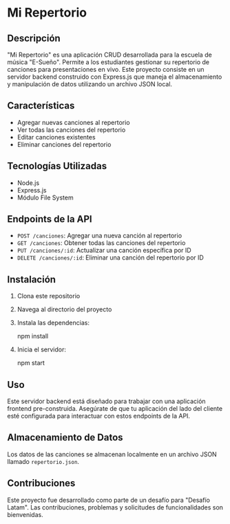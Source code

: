 # Mi Repertorio

## Descripción

"Mi Repertorio" es una aplicación CRUD desarrollada para la escuela de música "E-Sueño". Permite a los estudiantes gestionar su repertorio de canciones para presentaciones en vivo. Este proyecto consiste en un servidor backend construido con Express.js que maneja el almacenamiento y manipulación de datos utilizando un archivo JSON local.

## Características

- Agregar nuevas canciones al repertorio
- Ver todas las canciones del repertorio
- Editar canciones existentes
- Eliminar canciones del repertorio

## Tecnologías Utilizadas

- Node.js
- Express.js
- Módulo File System

## Endpoints de la API

- `POST /canciones`: Agregar una nueva canción al repertorio
- `GET /canciones`: Obtener todas las canciones del repertorio
- `PUT /canciones/:id`: Actualizar una canción específica por ID
- `DELETE /canciones/:id`: Eliminar una canción del repertorio por ID

## Instalación

1. Clona este repositorio
2. Navega al directorio del proyecto
3. Instala las dependencias:

    npm install

4. Inicia el servidor:
   
    npm start

## Uso

Este servidor backend está diseñado para trabajar con una aplicación frontend pre-construida. Asegúrate de que tu aplicación del lado del cliente esté configurada para interactuar con estos endpoints de la API.

## Almacenamiento de Datos

Los datos de las canciones se almacenan localmente en un archivo JSON llamado `repertorio.json`.

## Contribuciones

Este proyecto fue desarrollado como parte de un desafío para "Desafío Latam". Las contribuciones, problemas y solicitudes de funcionalidades son bienvenidas.
